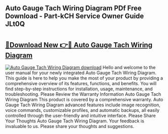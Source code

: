 ## Auto Gauge Tach Wiring Diagram PDf Free Download - Part-kCH Service Owner Guide JLt0Q

# <h2><a href="http://dfjejrg.blite.top/?on=Auto+Gauge+Tach+Wiring+Diagram">🔗Download New 👉🔴 Auto Gauge Tach Wiring Diagram</a></h2>

[![Auto Gauge Tach Wiring Diagram download](https://i.imgur.com/lujVjoI.png)](http://dfjejrg.blite.top/?on=Auto+Gauge+Tach+Wiring+Diagram)
Hello and welcome to the user manual for your newly integrated Auto Gauge Tach Wiring Diagram. This guide is here to help you make the most of your product by providing a comprehensive overview of its features, functions, and benefits. You will find step-by-step instructions for installation, usage, maintenance, and troubleshooting. Please Review the Warranty Information Auto Gauge Tach Wiring Diagram This product is covered by a comprehensive warranty. Auto Gauge Tach Wiring Diagram advanced features include image recognition, voice commands, customizable profiles, and automatic backups, all easily controlled through the user-friendly and intuitive interface. Please Share Your Thoughts Auto Gauge Tach Wiring Diagram. Your feedback is invaluable to us. Please share your thoughts and suggestions.
